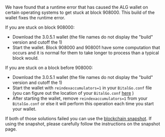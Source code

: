 We have found that a runtime error that has caused the ALG wallet on certain operating systems to get stuck at block 908000. This build of the wallet fixes the runtime error.

If you are stuck on block 908000:
- Download the 3.0.5.1 wallet (the file names do not display the "build" version and cutoff the 1)
- Start the wallet. Block 908000 and 908001 have some computation that occurs and it is normal for them to take longer to process than a typical block would.

If you are stuck on a block before 908000:
- Download the 3.0.5.1 wallet (the file names do not display the "build" version and cutoff the 1)
- Start the wallet with `reindexaccumulators=1` in your `BitalGo.conf` file (you can figure out the location of your `BitalGo.conf` [here](https://BitalGo.freshdesk.com/support/solutions/articles/30000004664-where-are-my-wallet-dat-blockchain-and-configuration-conf-files-located-) )
- After starting the wallet, remove `reindexaccumulators=1` from your `BitalGo.conf` or else it will perform this operation each time you start your wallet.

If both of those solutions failed you can use the [blockchain snapshot](http://178.254.23.111/~pub/ALG/Daily-Snapshots-Html/ALG-Daily-Snapshots.html). If using the snapshot, please carefully follow the instructions on the snapshot page.